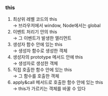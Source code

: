 ### this   
1. 최상위 레벨 코드의 this   
-> 브라우저에서 window, Node에서는 global   
2. 이벤트 처리기 안의 this   
-> 그 이벤트가 발생한 엘리먼트   
3. 생성자 함수 안에 있는 this   
-> 생성자 함수로 생성한 객체   
4. 생성자의 prototype 메서드 안에 this   
-> 생성자로 생성한 객체   
5. 직접 호출한 함수 안에 있는 this   
-> 그 함수를 호출한 객체   
6. apply&call 메서드로 호출한 함수 안에 있는 this   
-> this가 가르키는 객체를 바꿀 수 있다   